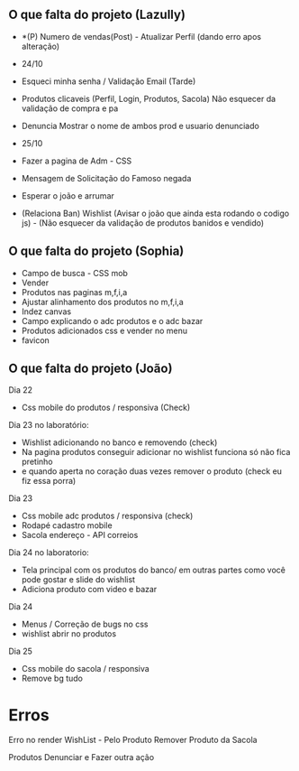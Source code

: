 ## O que falta do projeto (Lazully)

- *(P) Numero de vendas(Post) - Atualizar Perfil (dando erro apos alteração)


- 24/10
- Esqueci minha senha / Validação Email (Tarde)
- Produtos clicaveis (Perfil, Login, Produtos, Sacola) Não esquecer da validação de compra e pa
- Denuncia Mostrar o nome de ambos prod e usuario denunciado

- 25/10
- Fazer a pagina de Adm - CSS
- Mensagem de Solicitação do Famoso negada

- Esperar o joão e arrumar
- (Relaciona Ban) Wishlist (Avisar o joão que ainda esta rodando o codigo js) - (Não esquecer da validação de produtos banidos e vendido)


## O que falta do projeto (Sophia)

- Campo de busca - CSS mob
- Vender
- Produtos nas paginas m,f,i,a
- Ajustar alinhamento dos produtos no m,f,i,a
- Indez canvas
- Campo explicando o adc produtos e o adc bazar
- Produtos adicionados css e vender no menu
- favicon

## O que falta do projeto (João)

Dia 22 
- Css mobile do produtos / responsiva (Check)

Dia 23 no laboratório:
- Wishlist adicionando no banco e removendo  (check)
- Na pagina produtos conseguir adicionar no wishlist funciona só não fica pretinho
- e quando aperta no coração duas vezes remover o produto (check eu fiz essa porra)

Dia 23 
- Css mobile adc produtos / responsiva (check)
- Rodapé cadastro mobile 
- Sacola endereço - API correios

Dia 24 no laboratorio:
- Tela principal com os produtos do banco/ em outras partes como você pode gostar e slide do wishlist
- Adiciona produto com video e bazar

Dia 24
- Menus / Correção de bugs no css
-  wishlist abrir no produtos

Dia 25
- Css mobile do sacola / responsiva
- Remove bg tudo


# Erros

Erro no render
WishList - Pelo Produto
Remover Produto da Sacola

Produtos Denunciar e Fazer outra ação